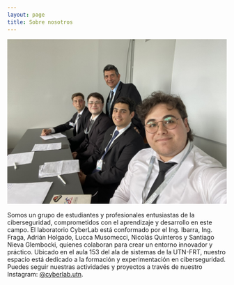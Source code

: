 ```yaml
---
layout: page
title: Sobre nosotros
---
```



<div style="text-align: center;">
    <img src="https://raw.githubusercontent.com/cyberlabutn/cyberlabutn.github.io/master/assets/photo.jpeg" alt="Cyberlab"/>
</div>

Somos un grupo de estudiantes y profesionales entusiastas de la ciberseguridad, comprometidos con el aprendizaje y desarrollo en este campo. El laboratorio CyberLab está conformado por el Ing. Ibarra, Ing. Fraga, Adrián Holgado, Lucca Musomecci, Nicolás Quinteros y Santiago Nieva Glembocki, quienes colaboran para crear un entorno innovador y práctico. Ubicado en el aula 153 del ala de sistemas de la UTN-FRT, nuestro espacio está dedicado a la formación y experimentación en ciberseguridad. Puedes seguir nuestras actividades y proyectos a través de nuestro Instagram: [@cyberlab.utn](https://instagram.com/cyberlab.utn).
